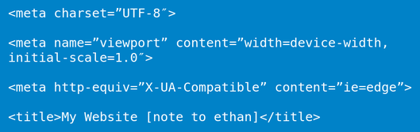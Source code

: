 
<style>
    @import url("https://fonts.googleapis.com/css2?family=Noto+Serif+SC&display=swap");

    body {
        background-color: #0082c8;
    color: #ffffff;
    font-size: 30px;
    line-height: 30px;
    word-wrap: anywhere;
    font-family: "Noto Serif SC";  
    }
</style>

<head>

    <meta charset=”UTF-8″>

    <meta name=”viewport” content=”width=device-width, initial-scale=1.0″>

    <meta http-equiv=”X-UA-Compatible” content=”ie=edge”>

    <title>My Website [note to ethan]</title>

  </head>

<body>
    
</body>
    
<script>

    function coinToss() {
        let chance = Math.random()
        if (chance > 0.5) {
            document.body.innerText += ' i love you '
        } else {
            document.body.innerText += ' <3 '
        }
        requestAnimationFrame(coinToss)
    }

    coinToss()



</script>